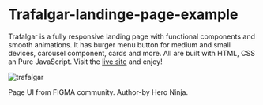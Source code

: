 # Trafalgar-landinge-page-example

Trafalgar is a fully responsive landing page with functional components and smooth animations. It has burger menu button for medium and small devices, carousel component, cards and more. All are built with HTML, CSS an Pure JavaScript. Visit the [live site](https://anna02f.github.io/Trafalgar-landinge-page-example/) and enjoy! 


![trafalgar](https://user-images.githubusercontent.com/70126905/172400076-04ff571a-e539-4c8c-afb7-9310d0390f91.gif)

Page UI from FIGMA community. Author-by Hero Ninja.
